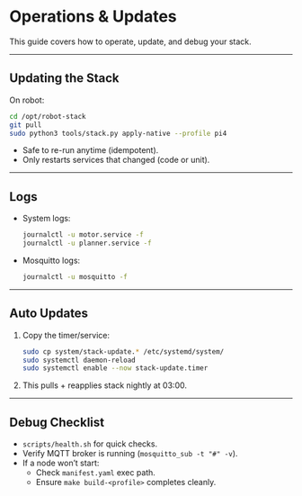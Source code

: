 # Operations & Updates

This guide covers how to operate, update, and debug your stack.

---

## Updating the Stack

On robot:
```bash
cd /opt/robot-stack
git pull
sudo python3 tools/stack.py apply-native --profile pi4
```

- Safe to re-run anytime (idempotent).
- Only restarts services that changed (code or unit).

---

## Logs

- System logs:
  ```bash
  journalctl -u motor.service -f
  journalctl -u planner.service -f
  ```
- Mosquitto logs:
  ```bash
  journalctl -u mosquitto -f
  ```

---

## Auto Updates

1. Copy the timer/service:
   ```bash
   sudo cp system/stack-update.* /etc/systemd/system/
   sudo systemctl daemon-reload
   sudo systemctl enable --now stack-update.timer
   ```
1. This pulls + reapplies stack nightly at 03:00.

---

## Debug Checklist

- `scripts/health.sh` for quick checks.
- Verify MQTT broker is running (`mosquitto_sub -t "#" -v`).
- If a node won’t start:
  - Check `manifest.yaml` exec path.
  - Ensure `make build-<profile>` completes cleanly.
